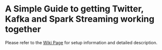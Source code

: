 # A Simple Guide to getting Twitter, Kafka and Spark Streaming working together

Please refer to the [Wiki Page](https://github.com/chiayongjian/twitter-kafka-sparkstreaming/wiki) for setup information and detailed description.

